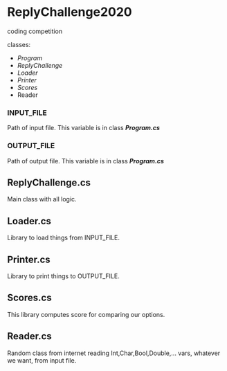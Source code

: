 # ReplyChallenge2020
coding competition

classes:
- *Program*
- *ReplyChallenge*
- *Loader*
- *Printer*
- *Scores*
- Reader

### INPUT_FILE
Path of input file. This variable is in class ***Program.cs***
### OUTPUT_FILE
Path of output file. This variable is in class ***Program.cs***

## ReplyChallenge.cs
Main class with all logic. 

## Loader.cs 
Library to load things from INPUT_FILE.

## Printer.cs 
Library to print things to OUTPUT_FILE.

## Scores.cs
This library computes score for comparing our options.

## Reader.cs
Random class from internet reading Int,Char,Bool,Double,... vars, whatever we want, from input file.

